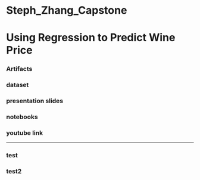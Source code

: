 # Steph_Zhang_Capstone
# Using Regression to Predict Wine Price
### Artifacts
### dataset
### presentation slides
### notebooks
### youtube link
----------------------------------------------------
### test
### test2
